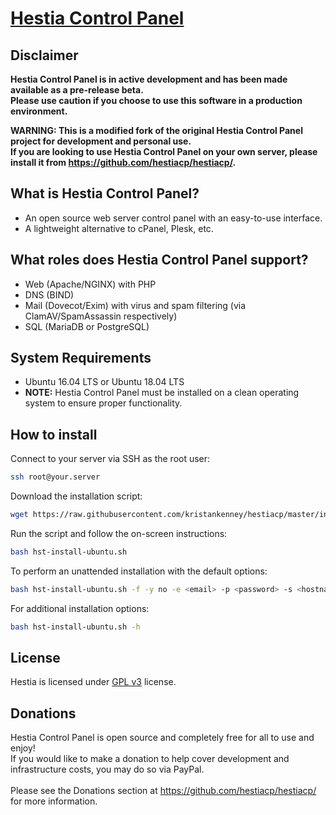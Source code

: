 [Hestia Control Panel](https://www.hestiacp.com/)
==================================================

Disclaimer
----------------------------
**Hestia Control Panel is in active development and has been made available as a pre-release beta.**<br>
**Please use caution if you choose to use this software in a production environment.**

**WARNING: This is a modified fork of the original Hestia Control Panel project for development and personal use.**<br>
**If you are looking to use Hestia Control Panel on your own server, please install it from https://github.com/hestiacp/hestiacp/.**

What is Hestia Control Panel?
----------------------------
* An open source web server control panel with an easy-to-use interface.
* A lightweight alternative to cPanel, Plesk, etc.

What roles does Hestia Control Panel support?
----------------------------
* Web (Apache/NGINX) with PHP
* DNS (BIND)
* Mail (Dovecot/Exim) with virus and spam filtering (via ClamAV/SpamAssassin respectively)
* SQL (MariaDB or PostgreSQL)

System Requirements
----------------------------
* Ubuntu 16.04 LTS or Ubuntu 18.04 LTS
* **NOTE:** Hestia Control Panel must be installed on a clean operating system to ensure proper functionality.

How to install
----------------------------
Connect to your server via SSH as the root user:
```bash
ssh root@your.server
```
Download the installation script:
```bash
wget https://raw.githubusercontent.com/kristankenney/hestiacp/master/install/hst-install-ubuntu.sh
```
Run the script and follow the on-screen instructions:
```bash
bash hst-install-ubuntu.sh
```
To perform an unattended installation with the default options:
```bash
bash hst-install-ubuntu.sh -f -y no -e <email> -p <password> -s <hostname>
```
For additional installation options:
```bash
bash hst-install-ubuntu.sh -h
```

License
----------------------------
Hestia is licensed under [GPL v3](https://github.com/hestiacp/hestiacp/blob/master/LICENSE) license.

Donations
----------------------------
Hestia Control Panel is open source and completely free for all to use and enjoy!<br>If you would like to make a donation to help cover development and infrastructure costs, you may do so via PayPal.<br><br>Please see the Donations section at https://github.com/hestiacp/hestiacp/ for more information. 
